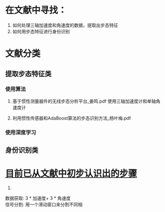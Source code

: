 # 在文献中寻找：
1. 如何处理三轴加速度和角速度的数据，提取出步态特征
2. 如何用步态特征进行身份识别

# 文献分类

## 提取步态特征类
### 使用算法
1. 基于惯性测量器件的无线步态分析平台_姜鸣.pdf
使用三轴加速度计和单轴角速度计

2. 利用惯性传感器和AdaBoost算法的步态识别方法_杨叶梅.pdf


### 使用深度学习


## 身份识别类

# [目前已从文献中初步认识出的步骤](#在文献中寻找：)
1. 
数据获取:
3 * 加速度+ 3 * 角速度  
信号分割:
用一个滑动窗口来分割不同相  
